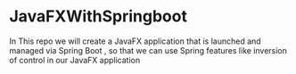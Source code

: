 # JavaFXWithSpringboot
 In This repo we will create  a JavaFX application that is launched and managed via Spring Boot , so that we can use Spring features like inversion of control in our JavaFX application
